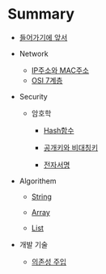 # Summary

* [들어가기에 앞서]()

* Network
    * [IP주소와 MAC주소](Network/IP&MAC.md)
    * [OSI 7계층](Network/OSI7계층.md)

* Security
    * 암호학
        * [Hash함수](Security/Hash.md)

        * [공개키와 비대칭키](Security/publicKey_privateKey.md)

        * [전자서명](Security/eledronic_signature.md)

* Algorithem
    * [String](Algorithem/String/README.md)

    * [Array](Algorithem/Array/README.md)

    * [List](ALgorithem/List/README.md)

* 개발 기술
    * [의존성 주입](Dev_Tech/DI.md)

